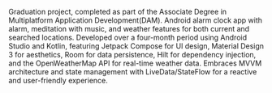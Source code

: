 Graduation project, completed as part of the Associate Degree in Multiplatform Application Development(DAM). 
Android alarm clock app with alarm, meditation with music, and weather features for both current and searched locations. 
Developed over a four-month period using Android Studio and Kotlin, featuring Jetpack Compose for UI design, Material Design 3 for aesthetics, 
Room for data persistence, Hilt for dependency injection, and the OpenWeatherMap API for real-time weather data. Embraces MVVM architecture and 
state management with LiveData/StateFlow for a reactive and user-friendly experience.
